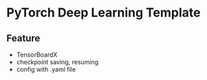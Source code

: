 # PyTorch Deep Learning Template
## Feature
- TensorBoardX
- checkpoint saving, resuming
- config with .yaml file